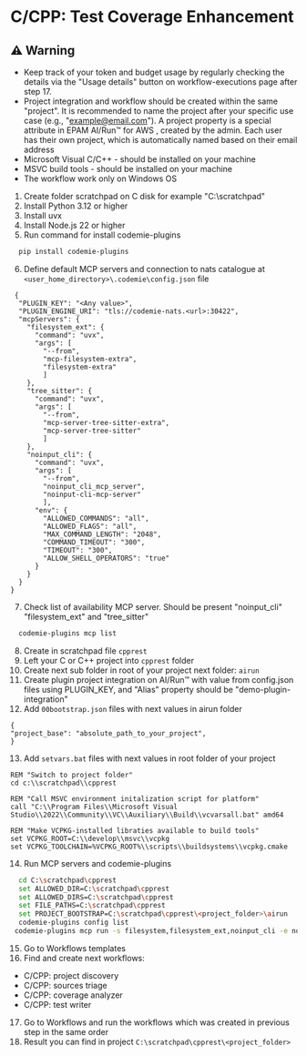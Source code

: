 # C/CPP: Test Coverage Enhancement


## ⚠️ Warning

- Keep track of your token and budget usage by regularly checking the details via the "Usage details" button on workflow-executions page after step 17.
- Project integration and workflow should be created within the same "project". It is recommended to name the project after your specific use case (e.g., "example@email.com").
  A project property is a special attribute in EPAM AI/Run™ for AWS , created by the admin. Each user has their own project, which is automatically named based on their email address
- Microsoft Visual C/C++ - should be installed on your machine
- MSVC build tools - should be installed on your machine
- The workflow work only on Windows OS

1. Create folder scratchpad on C disk for example "C:\scratchpad"
2. Install Python 3.12 or higher
4. Install uvx
4. Install Node.js 22 or higher
5. Run command for install codemie-plugins
```bash
  pip install codemie-plugins
```

6. Define default MCP servers and connection to nats catalogue at ```<user_home_directory>\.codemie\config.json``` file
```
 {
  "PLUGIN_KEY": "<Any value>",
  "PLUGIN_ENGINE_URI": "tls://codemie-nats.<url>:30422",
  "mcpServers": {
    "filesystem_ext": {
      "command": "uvx",
      "args": [
        "--from",
        "mcp-filesystem-extra",
        "filesystem-extra"
        ]
    },
    "tree_sitter": {
      "command": "uvx",
      "args": [
        "--from",
        "mcp-server-tree-sitter-extra",
        "mcp-server-tree-sitter"
        ]
    },
    "noinput_cli": {
      "command": "uvx",
      "args": [
        "--from",
        "noinput_cli_mcp_server",
        "noinput-cli-mcp-server"
        ],
      "env": {
        "ALLOWED_COMMANDS": "all",
        "ALLOWED_FLAGS": "all",
        "MAX_COMMAND_LENGTH": "2048",
        "COMMAND_TIMEOUT": "300",
        "TIMEOUT": "300",
        "ALLOW_SHELL_OPERATORS": "true"
      }
    }
  }
}

   ```
7. Check list of availability MCP server. Should be present "noinput_cli" "filesystem_ext" and "tree_sitter"
```bash
  codemie-plugins mcp list
```
8. Create in scratchpad file ```cpprest```
9.  Left your C or C++ project into ```cpprest``` folder
10. Create next sub folder in root of your project next folder: ```airun```
11. Create plugin project integration on AI/Run™ with value from config.json files using PLUGIN_KEY, and "Alias" property should be  "demo-plugin-integration"
12. Add ```00bootstrap.json``` files with next values in airun folder
```
{
"project_base": "absolute_path_to_your_project",  
}
```
13. Add ```setvars.bat``` files with next values in root folder of your project
```
REM "Switch to project folder"
cd c:\\scratchpad\\cpprest

REM "Call MSVC environment initalization script for platform"
call "C:\\Program Files\\Microsoft Visual Studio\\2022\\Community\\VC\\Auxiliary\\Build\\vcvarsall.bat" amd64

REM "Make VCPKG-installed libraties available to build tools"
set VCPKG_ROOT=C:\\develop\\msvc\\vcpkg
set VCPKG_TOOLCHAIN=%VCPKG_ROOT%\\scripts\\buildsystems\\vcpkg.cmake
```
14. Run MCP servers and codemie-plugins
```bash
  cd C:\scratchpad\cpprest
  set ALLOWED_DIR=C:\scratchpad\cpprest
  set ALLOWED_DIRS=C:\scratchpad\cpprest
  set FILE_PATHS=C:\scratchpad\cpprest
  set PROJECT_BOOTSTRAP=C:\scratchpad\cpprest\<project_folder>\airun
  codemie-plugins config list
 codemie-plugins mcp run -s filesystem,filesystem_ext,noinput_cli -e noinput_cli=ALLOWED_DIR,PROGRAMFILES  -e filesystem_ext=ALLOWED_DIR,PROJECT_BOOTSTRAP
```
15. Go to Workflows templates
16. Find and create next workflows:

 - C/CPP: project discovery
 - C/CPP: sources triage
 - C/CPP: coverage analyzer
 - C/CPP: test writer

17. Go to Workflows and run the workflows which was created in previous step in the same order
18. Result you can find in project ```C:\scratchpad\cpprest\<project_folder>```




